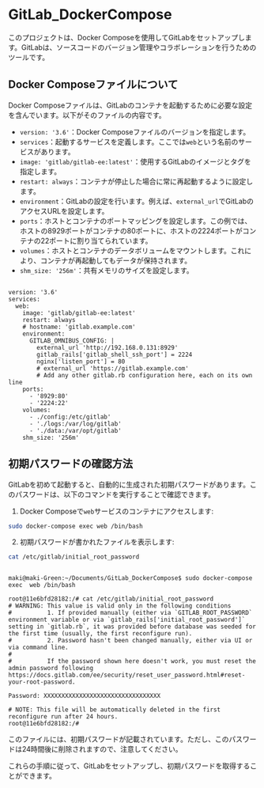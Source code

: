 # GitLab_DockerCompose

このプロジェクトは、Docker Composeを使用してGitLabをセットアップします。GitLabは、ソースコードのバージョン管理やコラボレーションを行うためのツールです。


## Docker Composeファイルについて

Docker Composeファイルは、GitLabのコンテナを起動するために必要な設定を含んでいます。以下がそのファイルの内容です。 
- `version: '3.6'`：Docker Composeファイルのバージョンを指定します。 
- `services`：起動するサービスを定義します。ここでは`web`という名前のサービスがあります。 
- `image: 'gitlab/gitlab-ee:latest'`：使用するGitLabのイメージとタグを指定します。 
- `restart: always`：コンテナが停止した場合に常に再起動するように設定します。 
- `environment`：GitLabの設定を行います。例えば、`external_url`でGitLabのアクセスURLを設定します。 
- `ports`：ホストとコンテナのポートマッピングを設定します。この例では、ホストの8929ポートがコンテナの80ポートに、ホストの2224ポートがコンテナの22ポートに割り当てられています。 
- `volumes`：ホストとコンテナのデータボリュームをマウントします。これにより、コンテナが再起動してもデータが保持されます。 
- `shm_size: '256m'`：共有メモリのサイズを設定します。


```

version: '3.6'
services:
  web:
    image: 'gitlab/gitlab-ee:latest'
    restart: always
    # hostname: 'gitlab.example.com'
    environment:
      GITLAB_OMNIBUS_CONFIG: |
        external_url 'http://192.168.0.131:8929'
        gitlab_rails['gitlab_shell_ssh_port'] = 2224
        nginx['listen_port'] = 80
        # external_url 'https://gitlab.example.com'
        # Add any other gitlab.rb configuration here, each on its own line
    ports:
      - '8929:80'
      - '2224:22'
    volumes:
      - ./config:/etc/gitlab'
      - './logs:/var/log/gitlab'
      - './data:/var/opt/gitlab'
    shm_size: '256m'

```

## 初期パスワードの確認方法

GitLabを初めて起動すると、自動的に生成された初期パスワードがあります。このパスワードは、以下のコマンドを実行することで確認できます。 
1. Docker Composeで`web`サービスのコンテナにアクセスします:

```bash
sudo docker-compose exec web /bin/bash
``` 
2. 初期パスワードが書かれたファイルを表示します:

```bash
cat /etc/gitlab/initial_root_password
```

```

maki@maki-Green:~/Documents/GitLab_DockerCompose$ sudo docker-compose exec  web /bin/bash

root@11e6bfd28182:/# cat /etc/gitlab/initial_root_password 
# WARNING: This value is valid only in the following conditions
#          1. If provided manually (either via `GITLAB_ROOT_PASSWORD` environment variable or via `gitlab_rails['initial_root_password']` setting in `gitlab.rb`, it was provided before database was seeded for the first time (usually, the first reconfigure run).
#          2. Password hasn't been changed manually, either via UI or via command line.
#
#          If the password shown here doesn't work, you must reset the admin password following https://docs.gitlab.com/ee/security/reset_user_password.html#reset-your-root-password.

Password: XXXXXXXXXXXXXXXXXXXXXXXXXXXXXXXXX

# NOTE: This file will be automatically deleted in the first reconfigure run after 24 hours.
root@11e6bfd28182:/# 

```

このファイルには、初期パスワードが記載されています。ただし、このパスワードは24時間後に削除されますので、注意してください。

これらの手順に従って、GitLabをセットアップし、初期パスワードを取得することができます。



